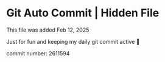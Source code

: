 # Git Auto Commit | Hidden File

This file was added Feb 12, 2025

Just for fun and keeping my daily git commit active 🤪

commit number: 2611594

